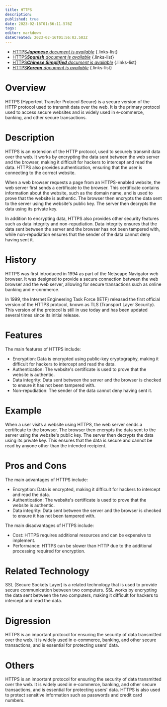 ```yaml
---
title: HTTPS
description: 
published: true
date: 2023-02-16T01:56:11.576Z
tags: 
editor: markdown
dateCreated: 2023-02-16T01:56:02.503Z
---
```


- [HTTPS***Japanese** document is available*](/ja/Knowledge-base/Dictionary/https)
{.links-list}
- [HTTPS***Spanish** document is available*](/es/Knowledge-base/Dictionary/https)
{.links-list}
- [HTTPS***Chinese Simplified** document is available*](/zh/Knowledge-base/Dictionary/https)
{.links-list}
- [HTTPS***Korean** document is available*](/ko/Knowledge-base/Dictionary/https)
{.links-list}


# Overview
HTTPS (Hypertext Transfer Protocol Secure) is a secure version of the HTTP protocol used to transmit data over the web. It is the primary protocol used to access secure websites and is widely used in e-commerce, banking, and other secure transactions.

# Description
HTTPS is an extension of the HTTP protocol, used to securely transmit data over the web. It works by encrypting the data sent between the web server and the browser, making it difficult for hackers to intercept and read the data. HTTPS also provides authentication, ensuring that the user is connecting to the correct website.

When a web browser requests a page from an HTTPS-enabled website, the web server first sends a certificate to the browser. This certificate contains information about the website, such as the domain name, and is used to prove that the website is authentic. The browser then encrypts the data sent to the server using the website's public key. The server then decrypts the data using its private key.

In addition to encrypting data, HTTPS also provides other security features such as data integrity and non-repudiation. Data integrity ensures that the data sent between the server and the browser has not been tampered with, while non-repudiation ensures that the sender of the data cannot deny having sent it.

# History
HTTPS was first introduced in 1994 as part of the Netscape Navigator web browser. It was designed to provide a secure connection between the web browser and the web server, allowing for secure transactions such as online banking and e-commerce.

In 1999, the Internet Engineering Task Force (IETF) released the first official version of the HTTPS protocol, known as TLS (Transport Layer Security). This version of the protocol is still in use today and has been updated several times since its initial release.

# Features
The main features of HTTPS include:

- Encryption: Data is encrypted using public-key cryptography, making it difficult for hackers to intercept and read the data.
- Authentication: The website's certificate is used to prove that the website is authentic.
- Data integrity: Data sent between the server and the browser is checked to ensure it has not been tampered with.
- Non-repudiation: The sender of the data cannot deny having sent it.

# Example
When a user visits a website using HTTPS, the web server sends a certificate to the browser. The browser then encrypts the data sent to the server using the website's public key. The server then decrypts the data using its private key. This ensures that the data is secure and cannot be read by anyone other than the intended recipient.

# Pros and Cons
The main advantages of HTTPS include:

- Encryption: Data is encrypted, making it difficult for hackers to intercept and read the data.
- Authentication: The website's certificate is used to prove that the website is authentic.
- Data integrity: Data sent between the server and the browser is checked to ensure it has not been tampered with.

The main disadvantages of HTTPS include:

- Cost: HTTPS requires additional resources and can be expensive to implement.
- Performance: HTTPS can be slower than HTTP due to the additional processing required for encryption.

# Related Technology
SSL (Secure Sockets Layer) is a related technology that is used to provide secure communication between two computers. SSL works by encrypting the data sent between the two computers, making it difficult for hackers to intercept and read the data.

# Digression
HTTPS is an important protocol for ensuring the security of data transmitted over the web. It is widely used in e-commerce, banking, and other secure transactions, and is essential for protecting users' data.

# Others
HTTPS is an important protocol for ensuring the security of data transmitted over the web. It is widely used in e-commerce, banking, and other secure transactions, and is essential for protecting users' data. HTTPS is also used to protect sensitive information such as passwords and credit card numbers.